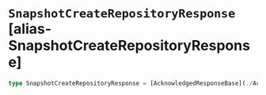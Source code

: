 # `SnapshotCreateRepositoryResponse` [alias-SnapshotCreateRepositoryResponse]
```typescript
type SnapshotCreateRepositoryResponse = [AcknowledgedResponseBase](./AcknowledgedResponseBase.md);
```
